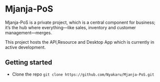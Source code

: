 # Mjanja-PoS

Mjanja-PoS is a private project, which is a central component for business; it’s the hub where everything—like sales, inventory and customer management—merges.

This project hosts the API,Resource and Desktop App which is currently in active development.

## Getting started

- Clone the repo `git clone https://github.com/Nyakaru/Mjanja-PoS.git`
